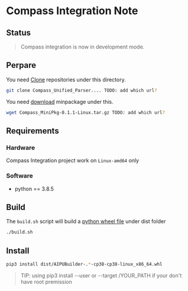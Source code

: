 # Compass Integration Note

## Status

> Compass integration is now in development mode.

## Perpare

You need [Clone](armchina/somewhere) repositories under this directory.

```bash
git clone Compass_Unified_Parser.... TODO: add which url?
```

You need [download](armchina/somewhere) minpackage under this.

```bash
wget Compass_MiniPkg-0.1.1-Linux.tar.gz TODO: add which url?
```

## Requirements

### Hardware

Compass Integration project work on ``Linux-amd64`` only

### Software

* python == 3.8.5

## Build

The `build.sh` script will build a [python wheel file]() under dist folder

```bash
./build.sh
```

## Install

```bash
pip3 install dist/AIPUBuilder-.*-cp38-cp38-linux_x86_64.whl
```

> TIP: using pip3 install --user or --target /YOUR_PATH if your don't have root premission
